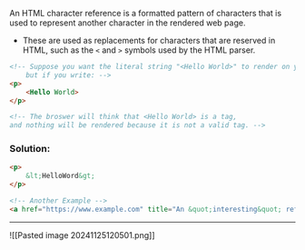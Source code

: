 An HTML character reference is a formatted pattern of characters that is used to represent another character in the rendered web page.

- These are used as replacements for characters that are reserved in HTML, such as the `<` and `>` symbols used by the HTML parser.

```html
<!-- Suppose you want the literal string "<Hello World>" to render on your webpage,
	but if you write: -->
<p>
	<Hello World>
</p>

<!-- The broswer will think that <Hello World> is a tag, 
and nothing will be rendered because it is not a valid tag. -->
```

### Solution:
```html
<p>
	&lt;HelloWord&gt;
</p>

<!-- Another Example -->
<a href="https://www.example.com" title="An &quot;interesting&quot; reference">A link to my example.</a>

```

***

![[Pasted image 20241125120501.png]]